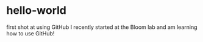 # hello-world
first shot at using GitHub
I recently started at the Bloom lab and am learning how to use GitHub!
